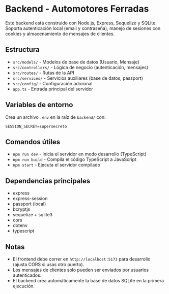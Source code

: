 # Backend - Automotores Ferradas

Este backend está construido con Node.js, Express, Sequelize y SQLite. Soporta autenticación local (email y contraseña), manejo de sesiones con cookies y almacenamiento de mensajes de clientes.

## Estructura

- `src/models/` - Modelos de base de datos (Usuario, Mensaje)
- `src/controllers/` - Lógica de negocio (autenticación, mensajes)
- `src/routes/` - Rutas de la API
- `src/services/` - Servicios auxiliares (base de datos, passport)
- `src/config/` - Configuración adicional
- `app.ts` - Entrada principal del servidor

## Variables de entorno
Crea un archivo `.env` en la raíz de `backend/` con:

```
SESSION_SECRET=supersecreto
```

## Comandos útiles

- `npm run dev` - Inicia el servidor en modo desarrollo (TypeScript)
- `npm run build` - Compila el código TypeScript a JavaScript
- `npm start` - Ejecuta el servidor compilado

## Dependencias principales
- express
- express-session
- passport (local)
- bcryptjs
- sequelize + sqlite3
- cors
- dotenv
- typescript

## Notas
- El frontend debe correr en `http://localhost:5173` para desarrollo (ajusta CORS si usas otro puerto).
- Los mensajes de clientes solo pueden ser enviados por usuarios autenticados.
- El backend crea automáticamente la base de datos SQLite en la primera ejecución. 